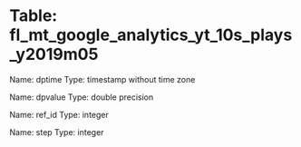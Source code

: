 Table: fl_mt_google_analytics_yt_10s_plays_y2019m05
===================================================

Name: dptime
Type: timestamp without time zone

Name: dpvalue
Type: double precision

Name: ref_id
Type: integer

Name: step
Type: integer

